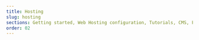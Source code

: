```yaml
---
title: Hosting
slug: hosting
sections: Getting started, Web Hosting configuration, Tutorials, CMS, FTP and SSH, SSL, Databases, CloudDB, PHP, Optimise your website, Troubleshooting, Automated tasks (CRON), Rewriting and authentication, Use cases
order: 02 
---
```

